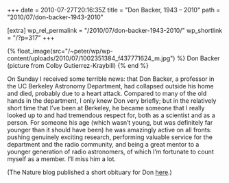 +++
date = 2010-07-27T20:16:35Z
title = "Don Backer, 1943 – 2010"
path = "2010/07/don-backer-1943-2010"

[extra]
wp_rel_permalink = "/2010/07/don-backer-1943-2010/"
wp_shortlink = "/?p=317"
+++

{% float_image(src="/~peter/wp/wp-content/uploads/2010/07/1002351384_f437771624_m.jpg") %}
Don Backer (picture from Colby Gutierrez-Kraybill)
{% end %}

On Sunday I received some terrible news: that Don Backer, a professor in the
UC Berkeley Astronomy Department, had collapsed outside his home and died,
probably due to a heart attack. Compared to many of the old hands in the
department, I only knew Don very briefly; but in the relatively short time
that I’ve been at Berkeley, he became someone that I really looked up to and
had tremendous respect for, both as a scientist and as a person. For someone
his age (which wasn’t young, but was definitely far younger than it should
have been) he was amazingly active on all fronts: pushing genuinely exciting
research, performing valuable service for the department and the radio
community, and being a great mentor to a younger generation of radio
astronomers, of which I’m fortunate to count myself as a member. I’ll miss him
a lot.

(The Nature blog published a short obituary for Don
[here](http://blogs.nature.com/news/2010/07/don_backer_astrophysicist_and.html).)
